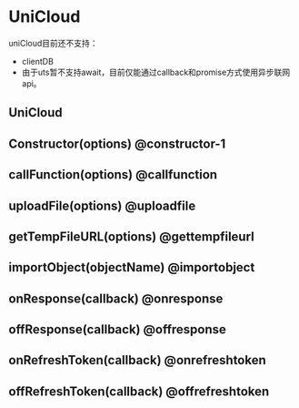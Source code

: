 # UniCloud

uniCloud目前还不支持：
- clientDB
- 由于uts暂不支持await，目前仅能通过callback和promise方式使用异步联网api。

## UniCloud

<!-- UTSUNICLOUDAPIJSON.uniCloud_props.description -->

<!-- UTSUNICLOUDAPIJSON.uniCloud_props.param -->

<!-- UTSUNICLOUDAPIJSON.uniCloud_props.returnValue -->

<!-- UTSUNICLOUDAPIJSON.uniCloud_props.compatibility -->

<!-- UTSUNICLOUDAPIJSON.uniCloud_props.tutorial -->

## Constructor(options) @constructor-1

<!-- UTSUNICLOUDAPIJSON.Constructor.description -->

<!-- UTSUNICLOUDAPIJSON.Constructor.param -->

<!-- UTSUNICLOUDAPIJSON.Constructor.returnValue -->

<!-- UTSUNICLOUDAPIJSON.Constructor.compatibility -->

<!-- UTSUNICLOUDAPIJSON.Constructor.tutorial -->

## callFunction(options) @callfunction

<!-- UTSUNICLOUDAPIJSON.callFunction.description -->

<!-- UTSUNICLOUDAPIJSON.callFunction.param -->

<!-- UTSUNICLOUDAPIJSON.callFunction.returnValue -->

<!-- UTSUNICLOUDAPIJSON.callFunction.compatibility -->

<!-- UTSUNICLOUDAPIJSON.callFunction.tutorial -->

## uploadFile(options) @uploadfile

<!-- UTSUNICLOUDAPIJSON.uploadFile.description -->

<!-- UTSUNICLOUDAPIJSON.uploadFile.param -->

<!-- UTSUNICLOUDAPIJSON.uploadFile.returnValue -->

<!-- UTSUNICLOUDAPIJSON.uploadFile.compatibility -->

<!-- UTSUNICLOUDAPIJSON.uploadFile.tutorial -->

## getTempFileURL(options) @gettempfileurl

<!-- UTSUNICLOUDAPIJSON.getTempFileURL.description -->

<!-- UTSUNICLOUDAPIJSON.getTempFileURL.param -->

<!-- UTSUNICLOUDAPIJSON.getTempFileURL.returnValue -->

<!-- UTSUNICLOUDAPIJSON.getTempFileURL.compatibility -->

<!-- UTSUNICLOUDAPIJSON.getTempFileURL.tutorial -->

## importObject(objectName) @importobject

<!-- UTSUNICLOUDAPIJSON.importObject.description -->

<!-- UTSUNICLOUDAPIJSON.importObject.param -->

<!-- UTSUNICLOUDAPIJSON.importObject.returnValue -->

<!-- UTSUNICLOUDAPIJSON.importObject.compatibility -->

<!-- UTSUNICLOUDAPIJSON.importObject.tutorial -->

## onResponse(callback) @onresponse

<!-- UTSUNICLOUDAPIJSON.onResponse.description -->

<!-- UTSUNICLOUDAPIJSON.onResponse.param -->

<!-- UTSUNICLOUDAPIJSON.onResponse.returnValue -->

<!-- UTSUNICLOUDAPIJSON.onResponse.compatibility -->

<!-- UTSUNICLOUDAPIJSON.onResponse.tutorial -->

## offResponse(callback) @offresponse

<!-- UTSUNICLOUDAPIJSON.offResponse.description -->

<!-- UTSUNICLOUDAPIJSON.offResponse.param -->

<!-- UTSUNICLOUDAPIJSON.offResponse.returnValue -->

<!-- UTSUNICLOUDAPIJSON.offResponse.compatibility -->

<!-- UTSUNICLOUDAPIJSON.offResponse.tutorial -->

## onRefreshToken(callback) @onrefreshtoken

<!-- UTSUNICLOUDAPIJSON.onRefreshToken.description -->

<!-- UTSUNICLOUDAPIJSON.onRefreshToken.param -->

<!-- UTSUNICLOUDAPIJSON.onRefreshToken.returnValue -->

<!-- UTSUNICLOUDAPIJSON.onRefreshToken.compatibility -->

<!-- UTSUNICLOUDAPIJSON.onRefreshToken.tutorial -->

## offRefreshToken(callback) @offrefreshtoken

<!-- UTSUNICLOUDAPIJSON.offRefreshToken.description -->

<!-- UTSUNICLOUDAPIJSON.offRefreshToken.param -->

<!-- UTSUNICLOUDAPIJSON.offRefreshToken.returnValue -->

<!-- UTSUNICLOUDAPIJSON.offRefreshToken.compatibility -->

<!-- UTSUNICLOUDAPIJSON.offRefreshToken.tutorial -->